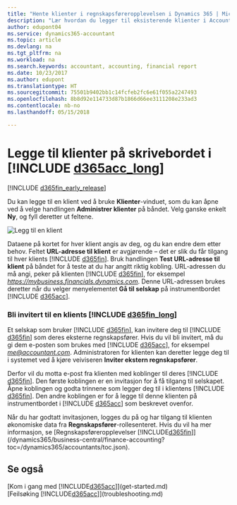 ```yaml
---
title: "Hente klienter i regnskapsføreropplevelsen i Dynamics 365 | Microsoft-dokumentasjon"
description: "Lær hvordan du legger til eksisterende klienter i Accountant Hub for Dynamics 365."
author: edupont04
ms.service: dynamics365-accountant
ms.topic: article
ms.devlang: na
ms.tgt_pltfrm: na
ms.workload: na
ms.search.keywords: accountant, accounting, financial report
ms.date: 10/23/2017
ms.author: edupont
ms.translationtype: HT
ms.sourcegitcommit: 75501b9402bb1c14fcfeb2fc6e61f055a2247493
ms.openlocfilehash: 8b8d92e114733d87b1866d66ee3111208e233ad3
ms.contentlocale: nb-no
ms.lasthandoff: 05/15/2018

---
```

# <a name="add-clients-to-your-dashboard-in-include-d365acclongincludesd365acclongmdmd"></a>Legge til klienter på skrivebordet i [!INCLUDE [d365acc_long](includes/d365acc_long_md.md)]
[!INCLUDE [d365fin_early_release](includes/d365fin_early_release.md.md)]

Du kan legge til en klient ved å bruke **Klienter**-vinduet, som du kan åpne ved å velge handlingen **Administrer klienter** på båndet. Velg ganske enkelt **Ny**, og fyll deretter ut feltene.  

![Legg til en klient](./media/accountant-add-client/manage-client.png)

Dataene på kortet for hver klient angis av deg, og du kan endre dem etter behov. Feltet **URL-adresse til klient** er avgjørende – det er slik du får tilgang til hver klients [!INCLUDE [d365fin](includes/d365fin_md.md)]. Bruk handlingen **Test URL-adresse til klient** på båndet for å teste at du har angitt riktig kobling. URL-adressen du må angi, peker på klienten [!INCLUDE [d365fin](includes/d365fin_md.md)], for eksempel *<https://mybusiness.financials.dynamics.com>*. Denne URL-adressen brukes deretter når du velger menyelementet **Gå til selskap** på instrumentbordet [!INCLUDE [d365acc](includes/d365acc_md.md)].  

### <a name="get-invited-to-a-clients-include-d365finlongincludesd365finlongmdmd"></a>Bli invitert til en klients [!INCLUDE [d365fin_long](includes/d365fin_long_md.md)]
Et selskap som bruker [!INCLUDE [d365fin](includes/d365fin_md.md)], kan invitere deg til [!INCLUDE [d365fin](includes/d365fin_md.md)] som deres eksterne regnskapsfører. Hvis du vil bli invitert, må du gi dem e-posten som brukes med [!INCLUDE [d365acc](includes/d365acc_md.md)], for eksempel <em>me@accountant.com</em>. Administratoren for klienten kan deretter legge deg til i systemet ved å kjøre veiviseren **Inviter ekstern regnskapsfører**.  

Derfor vil du motta e-post fra klienten med koblinger til deres [!INCLUDE [d365fin](includes/d365fin_md.md)]. Den første koblingen er en invitasjon for å få tilgang til selskapet. Åpne koblingen og godta trinnene som legger deg til i klientens [!INCLUDE [d365fin](includes/d365fin_md.md)]. Den andre koblingen er for å legge til denne klienten på instrumentbordet i [!INCLUDE [d365acc](includes/d365acc_md.md)] som beskrevet ovenfor.  

Når du har godtatt invitasjonen, logges du på og har tilgang til klienten økonomiske data fra **Regnskapsfører**-rollesenteret. Hvis du vil ha mer informasjon, se [Regnskapsføreropplevelser [!INCLUDE[d365fin](includes/d365fin_md.md)]](/dynamics365/business-central/finance-accounting?toc=/dynamics365/accountants/toc.json).  

## <a name="see-also"></a>Se også
[Kom i gang med [!INCLUDE[d365acc](includes/d365acc_md.md)]](get-started.md)  
[Feilsøking [!INCLUDE[d365acc](includes/d365acc_md.md)]](troubleshooting.md)  

